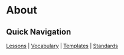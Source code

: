 # About

## Quick Navigation

[Lessons](./lessons.md) | [Vocabulary](./vocabulary.md) | [Templates](./templates.md) | [Standards](./standards.md)
